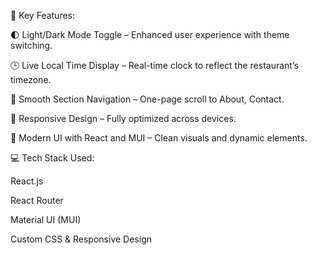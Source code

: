🔑 Key Features:

🌓 Light/Dark Mode Toggle – Enhanced user experience with theme switching.

🕒 Live Local Time Display – Real-time clock to reflect the restaurant’s timezone.

🧭 Smooth Section Navigation – One-page scroll to About,  Contact.

📱 Responsive Design – Fully optimized across devices.

🎨 Modern UI with React and MUI – Clean visuals and dynamic elements.

💻 Tech Stack Used:

React.js

React Router

Material UI (MUI)

Custom CSS & Responsive Design
